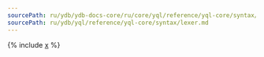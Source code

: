 ```yaml
---
sourcePath: ru/ydb/ydb-docs-core/ru/core/yql/reference/yql-core/syntax/lexer.md
sourcePath: ru/ydb/yql/reference/yql-core/syntax/lexer.md
---
```


{% include [x](_includes/lexer.md) %}

